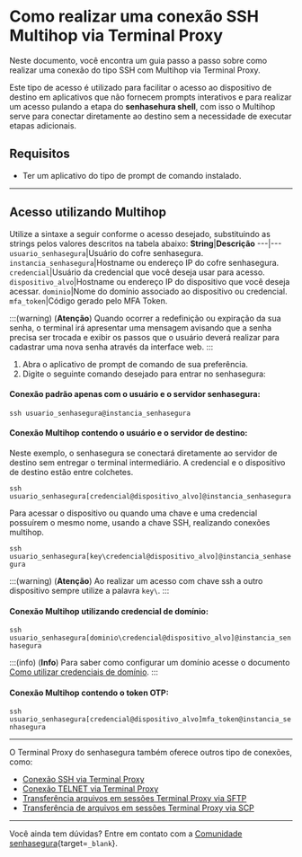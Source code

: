 # Como realizar uma conexão SSH Multihop via Terminal Proxy

Neste documento, você encontra um guia passo a passo sobre como realizar uma conexão do tipo SSH com Multihop via Terminal Proxy.

Este tipo de acesso é utilizado para facilitar o acesso ao dispositivo de destino em aplicativos que não fornecem prompts interativos e para realizar um acesso pulando a etapa do **senhasehura shell**, com isso o Multihop serve para conectar diretamente ao destino sem a necessidade de executar etapas adicionais.

## Requisitos

* Ter um aplicativo do tipo de prompt de comando instalado.

---
## Acesso utilizando Multihop
Utilize a sintaxe a seguir conforme o acesso desejado, substituindo as strings pelos valores descritos na tabela abaixo:
**String**|**Descrição**
---|---
`usuario_senhasegura`|Usuário do cofre senhasegura.
`instancia_senhasegura`|Hostname ou endereço IP do cofre senhasegura.
`credencial`|Usuário da credencial que você deseja usar para acesso.
`dispositivo_alvo`|Hostname ou endereço IP do dispositivo que você deseja acessar.
`dominio`|Nome do domínio associado ao dispositivo ou credencial.
`mfa_token`|Código gerado pelo MFA Token.

:::(warning) (**Atenção**)
Quando ocorrer a redefinição ou expiração da sua senha, o terminal irá apresentar uma mensagem avisando que a senha precisa ser trocada e exibir os passos que o usuário deverá realizar para cadastrar uma nova senha através da interface web.
:::

1. Abra o aplicativo de prompt de comando de sua preferência.
2. Digite o seguinte comando desejado para entrar no senhasegura:

#### Conexão padrão apenas com o usuário e o servidor senhasegura:
`ssh usuario_senhasegura@instancia_senhasegura`

#### Conexão Multihop contendo o usuário e o servidor de destino:
Neste exemplo, o senhasegura se conectará diretamente ao servidor de destino sem entregar o terminal intermediário. A credencial e o dispositivo de destino estão entre colchetes.

`ssh usuario_senhasegura[credencial@dispositivo_alvo]@instancia_senhasegura`

Para acessar o dispositivo ou quando uma chave e uma credencial possuírem o mesmo nome, usando a chave SSH, realizando conexões multihop.

`ssh usuario_senhasegura[key\credencial@dispositivo_alvo]@instancia_senhasegura`

:::(warning) (**Atenção**)
Ao realizar um acesso com chave ssh a outro dispositivo sempre utilize a palavra `key\`.
:::

#### Conexão Multihop utilizando credencial de domínio:

`ssh usuario_senhasegura[dominio\credencial@dispositivo_alvo]@instancia_senhasegura`

:::(info) (**Info**)
Para saber como configurar um domínio acesse o documento [Como utilizar credenciais de domínio](/v3-33/docs/pt/pam-how-to-use-domain-credentials).
:::

#### Conexão Multihop contendo o token OTP:
`ssh usuario_senhasegura[credencial@dispositivo_alvo]mfa_token@instancia_senhasegura`

---

O Terminal Proxy do senhasegura também oferece outros tipo de conexões, como:

* [Conexão SSH via Terminal Proxy](/v3-33/docs/pt/how-to-make-an-ssh-connection-via-terminal-proxy-2)
* [Conexão TELNET via Terminal Proxy](/v3-33/docs/pt/pam-session-how-to-make-a-telnet-connection-via-terminal-proxy)
* [Transferência arquivos em sessões Terminal Proxy via SFTP](/v3-33/docs/pt/how-to-transfer-a-file-in-terminal-proxy-sessions-using-sftp-2)
* [Transferência de arquivos em sessões Terminal Proxy via SCP](/v3-33/docs/pt/how-to-transfer-a-file-in-terminal-proxy-sessions-using-scp-2)

---
Você ainda tem dúvidas? Entre em contato com a [Comunidade senhasegura](https://community.senhasegura.io/){target=`_blank`}.